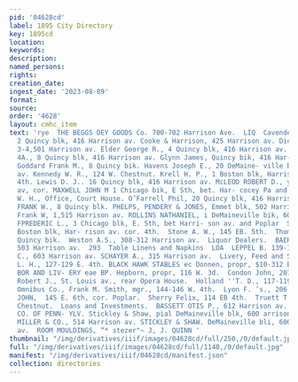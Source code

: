 ```yaml
---
pid: '04628cd'
label: 1895 City Directory
key: 1895cd
location: 
keywords: 
description: 
named_persons: 
rights: 
creation_date: 
ingest_date: '2023-08-09'
format: 
source: 
order: '4628'
layout: cmhc_item
text: 'rye  THE BEGGS DEY GOODS Co. 700-702 Harrison Ave.  LIQ  Cavender Charles,
  2 Quincy blk, 416 Harrison av. Cooke & Harrison, 425 Harrison av. Dickson T. A.,
  3-4,501 Harrison av. Elder George R., 4 Quincy blk, 416 Harrison av. EWING JOHN
  4A., 8 Quincy blk, 416 Harrison av. Glynn James, Quincy bik, 416 Har- rison av.
  Goddard Frank M., 8 Quincy bik. Havens Joseph E., 20 DeMaine- ville blk, 600 Harrison
  av. Kennedy W. R., 124 W. Chestnut. Krell H. P., 1 Boston blk, Harrison av, cor.
  4th. Lewis D. J.. 16 Quincy blk, 416 Harrison av. McLEOD ROBERT D., yee blk, Harrison
  av, cor. MAXWELL JOHN M 1 Chicago bik, E Sth, bet. Har- cocey Pa and Poplar. NASH
  W. H., Office, Court House. O’Farrell Phil, 20 Quincy blk, 416 Harrison av. OWERS
  FRANK W., 8 Quincy blk. PHELPS, PENDERY & JONES, Emmet blk, 502 Harrison av. Purple
  Frank W, 1,515 Harrison av. ROLLINS NATHANIEL, i DeMaineville bik, 600 Harri-  SHERWIN
  FPREDERIC L., 3 Chicago blk, E. 5th, bet Harri- son av. and Poplar  Sterling A.J.,11
  Boston blk, Har- rison av. cor. 4th.  Stone A. W., 145 EB. 5th.  Thomas L. R., 2
  Quincy bik.  Weston A.S., 308-312 Harrison av.  Liquor Dealers.  BAER BROTHERS,
  503 Harrison av.  293  Table Linens and Napkins  LOA  LEPPEL B. 139-141 B. 2d.  NOLLENBERGER
  C., 603 Harrison av. SCHAYER A., 315 Harrison av.  Livery, Feed and Sale Stables.  Barnes
  L. H., 127-129 E. 4th. BLACK HAWK STABLES ec Donnen, propr, $10-312 E.  BOULEVARD
  BOR AND LIV- ERY eae BP. Hepborn, propr, 116 W. 3d.  Condon John, 207 W. 2d.  Davison
  Robert J., St. Louis av., rear Opera House.  Holland ''T. D., 117-119 W. 6th.  Leadville
  Omnibus Co., Frank M. Smith, mgr., 144-146 W. 4th.  Lyon F. ’s., 206 W. Chestnut.  McNAMARA
  JOHN,  145 E. 6th, cor. Poplar.  Sherry Felix, 114 EB 4th.  Truett T. D., 200 W.
  Chestnut.  Loans and Investments.  BASSETT OTIS P., 612 Harrison av. MORTGAGE TRUST
  CO. OF PENN- YLV. Stickley & Shaw, pial DeMaineville blk, 600 arrison av. POWELL,
  MILLER & CO., 514 Harrison av. STICKLEY & SHAW. DeMaineville bli, 600 Harri- son
  av.  ROOM MOULDINGS, “* stezer"~ J, J. QUINN '
thumbnail: "/img/derivatives/iiif/images/04628cd/full/250,/0/default.jpg"
full: "/img/derivatives/iiif/images/04628cd/full/1140,/0/default.jpg"
manifest: "/img/derivatives/iiif/04628cd/manifest.json"
collection: directories
---
```

